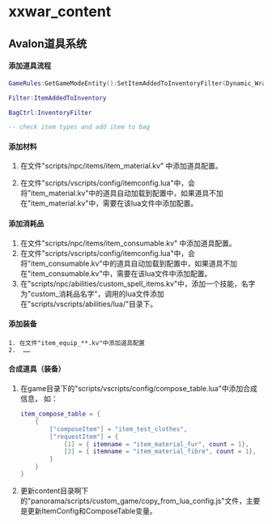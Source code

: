 # xxwar_content





## Avalon道具系统

#### 添加道具流程

```lua
GameRules:GetGameModeEntity():SetItemAddedToInventoryFilter(Dynamic_Wrap(Filter, "ItemAddedToInventory"),Filter)

Filter:ItemAddedToInventory

BagCtrl:InventoryFilter

-- check item types and add item to bag
```



#### 添加材料

1. 在文件"scripts/npc/items/item_material.kv" 中添加道具配置。

2. 在文件"scripts/vscripts/config/itemconfig.lua"中，会将"item_material.kv"中的道具自动加载到配置中，如果道具不加在"item_material.kv"中，需要在该lua文件中添加配置。

#### 添加消耗品

1. 在文件"scripts/npc/items/item_consumable.kv" 中添加道具配置。
2. 在文件"scripts/vscripts/config/itemconfig.lua"中，会将"item_consumable.kv"中的道具自动加载到配置中，如果道具不加在"item_consumable.kv"中，需要在该lua文件中添加配置。
3. 在"scripts/npc/abilities/custom_spell_items.kv"中，添加一个技能，名字为"custom_消耗品名字"，调用的lua文件添加在"scripts/vscripts/abilities/lua/"目录下。



#### 添加装备

	1. 在文件"item_equip_**.kv"中添加道具配置
 	2.  ……



#### 合成道具（装备）

1. 在game目录下的"scripts/vscripts/config/compose_table.lua"中添加合成信息， 如：

   ```lua
   item_compose_table = {
       {
           ["composeItem"] = "item_test_clothes",
           ["requestItem"] = {
               [1] = { itemname = "item_material_fur", count = 1},
               [2] = { itemname = "item_material_fibre", count = 1},
           }
       }
   }
   ```

2. 更新content目录啊下的"panorama/scripts/custom_game/copy_from_lua_config.js"文件，主要是更新ItemConfig和ComposeTable变量。